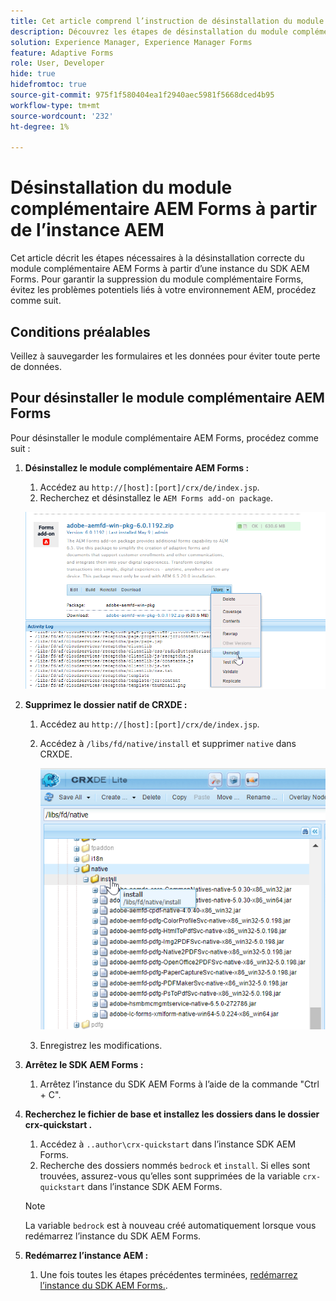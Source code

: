 ```yaml
---
title: Cet article comprend l’instruction de désinstallation du module complémentaire Forms à l’aide du gestionnaire de modules CRX.
description: Découvrez les étapes de désinstallation du module complémentaire Forms à l’aide du gestionnaire de modules CRX.
solution: Experience Manager, Experience Manager Forms
feature: Adaptive Forms
role: User, Developer
hide: true
hidefromtoc: true
source-git-commit: 975f1f580404ea1f2940aec5981f5668dced4b95
workflow-type: tm+mt
source-wordcount: '232'
ht-degree: 1%

---
```



# Désinstallation du module complémentaire AEM Forms à partir de l’instance AEM

Cet article décrit les étapes nécessaires à la désinstallation correcte du module complémentaire AEM Forms à partir d’une instance du SDK AEM Forms. Pour garantir la suppression du module complémentaire Forms, évitez les problèmes potentiels liés à votre environnement AEM, procédez comme suit.

## Conditions préalables

Veillez à sauvegarder les formulaires et les données pour éviter toute perte de données.

## Pour désinstaller le module complémentaire AEM Forms

Pour désinstaller le module complémentaire AEM Forms, procédez comme suit :

1. **Désinstallez le module complémentaire AEM Forms :**
   1. Accédez au `http://[host]:[port]/crx/de/index.jsp`.
   1. Recherchez et désinstallez le `AEM Forms add-on package`.

   ![Désinstaller le package](/help/forms/using/assets/uninstall-aem-forms-package.png)

1. **Supprimez le dossier natif de CRXDE :**
   1. Accédez au `http://[host]:[port]/crx/de/index.jsp`.
   1. Accédez à `/libs/fd/native/install` et supprimer `native` dans CRXDE.

      ![Supprimer le noeud natif de CRX/de](/help/forms/using/assets/native-install-folder-crxde.png)
   1. Enregistrez les modifications.

1. **Arrêtez le SDK AEM Forms :**
   1. Arrêtez l’instance du SDK AEM Forms à l’aide de la commande &quot;Ctrl + C&quot;.

1. **Recherchez le fichier de base et installez les dossiers dans le dossier crx-quickstart .**
   1. Accédez à `..author\crx-quickstart` dans l’instance SDK AEM Forms.
   1. Recherche des dossiers nommés `bedrock` et `install`.
Si elles sont trouvées, assurez-vous qu’elles sont supprimées de la variable `crx-quickstart` dans l’instance SDK AEM Forms.

   >[!NOTE]
   >
   > La variable `bedrock` est à nouveau créé automatiquement lorsque vous redémarrez l’instance du SDK AEM Forms.

1. **Redémarrez l’instance AEM :**
   1. Une fois toutes les étapes précédentes terminées, [redémarrez l’instance du SDK AEM Forms.](/help/forms/using/restart-aem-sdk.md).




